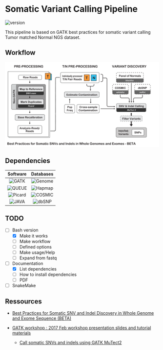 # Somatic Variant Calling Pipeline

![version](https://img.shields.io/badge/Version-0.0.1-red.svg?style=flat-square)

This pipeline is based on GATK best practices for somatic variant calling Tumor matched Normal NGS dataset.

## Workflow

![Workflow from GATK](img/BP_somatic_workflow_M2.png)

## Dependencies

|Software|Databases|
|:------:|:-------:|
|![GATK](https://img.shields.io/badge/GATK-3.x-brightgreen.svg?style=flat-square)|![Genome](https://img.shields.io/badge/Genome-GRCh37-blue.svg?style=flat-square)|
|![QUEUE](https://img.shields.io/badge/QUEUE-3.x-brightgreen.svg?style=flat-square)|![Hapmap](https://img.shields.io/badge/Hapmap-3.3-blue.svg?style=flat-square)|
|![Picard](https://img.shields.io/badge/Picard-2.1x-brightgreen.svg?style=flat-square)|![COSMIC](https://img.shields.io/badge/Cosmic-82-blue.svg?style=flat-square)|
|![JAVA](https://img.shields.io/badge/JDK-8.x-brightgreen.svg?style=flat-square)|![dbSNP](https://img.shields.io/badge/dbSNP-138-blue.svg?style=flat-square)|

## TODO

- [ ] Bash version
	- [x] Make it works
	- [ ] Make workflow
	- [ ] Defined options
	- [ ] Make usage/Help
	- [ ] Expand from fastq
- [ ] Documentation
	- [x] List dependencies
	- [ ] How to install dependencies
	- [ ] PDF
- [ ] SnakeMake

## Ressources

- [Best Practices for Somatic SNV and Indel Discovery in Whole Genome and Exome Sequence (BETA)](https://software.broadinstitute.org/gatk/best-practices/mutect2.php)

- [GATK workshop : 2017 Feb workshop presentation slides and tutorial materials](https://software.broadinstitute.org/gatk/blog?id=9044)
	- [Call somatic SNVs and indels using GATK MuTect2](https://drive.google.com/file/d/0BwTg3aXzGxEDdXRsY1hWdzU5TzQ/view)
